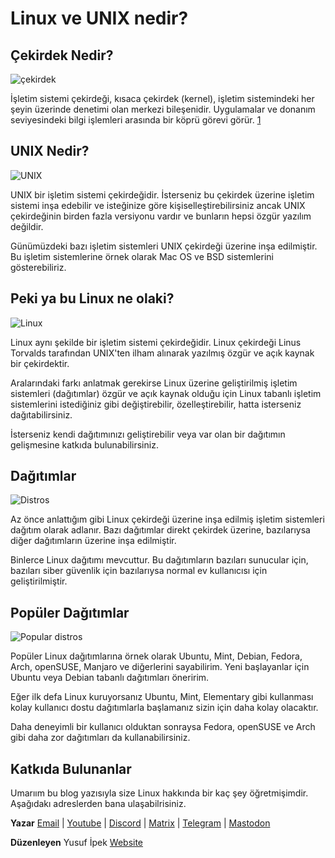 #  Linux ve UNIX nedir?


## Çekirdek Nedir?
![çekirdek](https://upload.wikimedia.org/wikipedia/commons/8/8f/Kernel_Layout.svg)

İşletim sistemi çekirdeği, kısaca çekirdek (kernel), işletim sistemindeki her şeyin üzerinde denetimi olan merkezi bileşenidir. Uygulamalar ve donanım seviyesindeki bilgi işlemleri arasında bir köprü görevi görür. [1](https://tr.wikipedia.org/wiki/%C3%87ekirdek_(bilgisayar_bilimi))


## UNIX Nedir?
![UNIX](https://media.geeksforgeeks.org/wp-content/cdn-uploads/20200424201441/UNIX-1.png)


UNIX bir işletim sistemi çekirdeğidir. İsterseniz bu çekirdek üzerine işletim sistemi inşa edebilir ve isteğinize göre kişiselleştirebilirsiniz ancak UNIX çekirdeğinin birden fazla versiyonu vardır ve bunların hepsi özgür yazılım değildir. 

Günümüzdeki bazı işletim sistemleri UNIX çekirdeği üzerine inşa edilmiştir. Bu işletim sistemlerine örnek olarak Mac OS ve BSD sistemlerini gösterebiliriz.

## Peki ya bu Linux ne olaki?
![Linux](https://www.wago.com/medias/embedded-linux-2000x1125px.jpg-768?context=bWFzdGVyfGltYWdlc3wxNjg2NHxpbWFnZS9qcGVnfGltYWdlcy9oZWUvaDkxLzg5MzM0NDgxMjIzOTguanBnfDIwNTUzMzU1NWFiNDU3ZmY4NzU4MGU0NmVhNTYxNDE2ZDc3MTgzZjIzMzQwMWMwMGQ1YmJmY2Y5NmJhZjU0MTU)

Linux aynı şekilde bir işletim sistemi çekirdeğidir. Linux çekirdeği Linus Torvalds tarafından UNIX'ten ilham alınarak yazılmış özgür ve açık kaynak bir çekirdektir. 

Aralarındaki farkı anlatmak gerekirse Linux üzerine geliştirilmiş işletim sistemleri (dağıtımlar) özgür ve açık kaynak olduğu için Linux tabanlı işletim sistemlerini istediğiniz gibi değiştirebilir, özelleştirebilir, hatta isterseniz dağıtabilirsiniz. 

İsterseniz kendi dağıtımınızı geliştirebilir veya var olan bir dağıtımın gelişmesine katkıda bulunabilirsiniz.

## Dağıtımlar
![Distros](https://uhacc.org/wp-content/uploads/2021/04/Linux-Distros-logos.jpg)

Az önce anlattığım gibi Linux çekirdeği üzerine inşa edilmiş işletim sistemleri dağıtım olarak adlanır. Bazı dağıtımlar direkt çekirdek üzerine, bazılarıysa diğer dağıtımların üzerine inşa edilmiştir. 

Binlerce Linux dağıtımı mevcuttur. Bu dağıtımların bazıları sunucular için, bazıları siber güvenlik için bazılarıysa normal ev kullanıcısı için geliştirilmiştir.

## Popüler Dağıtımlar
![Popular distros](https://www.unthinkable.fm/wp-content/uploads/2021/04/feaure.png)

Popüler Linux dağıtımlarına örnek olarak Ubuntu, Mint, Debian, Fedora, Arch, openSUSE, Manjaro ve diğerlerini sayabilirim. Yeni başlayanlar için Ubuntu veya Debian tabanlı dağıtımları öneririm. 

Eğer ilk defa Linux kuruyorsanız Ubuntu, Mint, Elementary gibi kullanması kolay kullanıcı dostu dağıtımlarla başlamanız sizin için daha kolay olacaktır. 

Daha deneyimli bir kullanıcı olduktan sonraysa Fedora, openSUSE ve Arch gibi daha zor dağıtımları da kullanabilirsiniz.

## Katkıda Bulunanlar

Umarıım bu blog yazısıyla size Linux hakkında bir kaç şey öğretmişimdir. Aşağıdakı adreslerden bana ulaşabilrisiniz.

**Yazar** [Email](mailto:subhanqedirli@protonmail.com) | [Youtube](https://www.youtube.com/channel/UCCyrdKjOWMQFu4MpAuD9ajg) | [Discord](https://discord.gg/jwR4sAYQ5n) | [Matrix](https://matrix.to/#/!kSPvsnjXUJDMJszYek:matrix.org?via=matrix.org) | [Telegram](https://t.me/LinuxisnotUNIXchannel) | [Mastodon](https://mastodon.social/@subhanqedirli)

**Düzenleyen** Yusuf İpek [Website](https://yusufipek.me)
